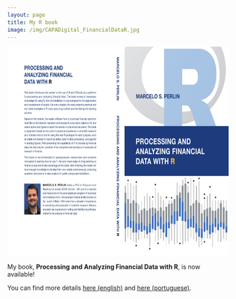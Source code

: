 ```yaml
---
layout: page
title: My R book
image: /img/CAPADigital_FinancialDataR.jpg
---
```


<img src="/img/CAPADigital_FinancialDataR_20170427-1.jpg" width="650" height="475" alt="Cover image" />

My book, **Processing and Analyzing Financial Data with R**, is now available! 

You can find more details [here (english)](https://sites.google.com/view/pafdR/home) and [here (portuguese)](https://sites.google.com/view/r-financas/).





